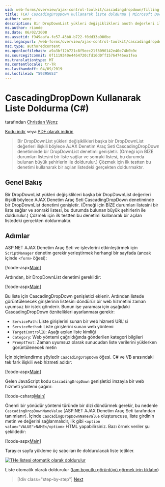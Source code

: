 ```yaml
---
uid: web-forms/overview/ajax-control-toolkit/cascadingdropdown/filling-a-list-using-cascadingdropdown-cs
title: (C#) CascadingDropDown kullanarak liste doldurma | Microsoft Docs
author: wenz
description: Bir DropDownList yükleri değişiklikleri anoth değerleri ilişkili böylece AJAX Denetim Araç Seti CascadingDropDown denetiminde bir DropDownList denetimi genişletir...
ms.author: riande
ms.date: 06/02/2008
ms.assetid: f949aafa-fe57-43b0-b722-f0dd33a900be
msc.legacyurl: /web-forms/overview/ajax-control-toolkit/cascadingdropdown/filling-a-list-using-cascadingdropdown-cs
msc.type: authoredcontent
ms.openlocfilehash: a9a3bf12b721c8f5eec21f3090142e40e74b0b9c
ms.sourcegitcommit: 0f1119340e4464720cfd16d0ff15764746ea1fea
ms.translationtype: MT
ms.contentlocale: tr-TR
ms.lasthandoff: 04/09/2019
ms.locfileid: "59395653"
---
```

# <a name="filling-a-list-using-cascadingdropdown-c"></a>CascadingDropDown Kullanarak Liste Doldurma (C#)

tarafından [Christian Wenz](https://github.com/wenz)

[Kodu indir](http://download.microsoft.com/download/9/0/7/907760b1-2c60-4f81-aeb6-ca416a573b0d/cascadingdropdown0.cs.zip) veya [PDF olarak indirin](http://download.microsoft.com/download/2/d/c/2dc10e34-6983-41d4-9c08-f78f5387d32b/cascadingdropdown0CS.pdf)

> Bir DropDownList yükleri değişiklikleri başka bir DropDownList değerleri ilişkili böylece AJAX Denetim Araç Seti CascadingDropDown denetiminde bir DropDownList denetimi genişletir. (Örneği için BİZE durumları listesini bir liste sağlar ve sonraki listesi, bu durumda bulunan büyük şehirlerin ile doldurulur.) Çözmek için ilk testten bu denetimi kullanarak bir açılan listedeki gerçekten doldurmaktır.


## <a name="overview"></a>Genel Bakış

Bir DropDownList yükleri değişiklikleri başka bir DropDownList değerleri ilişkili böylece AJAX Denetim Araç Seti CascadingDropDown denetiminde bir DropDownList denetimi genişletir. (Örneği için BİZE durumları listesini bir liste sağlar ve sonraki listesi, bu durumda bulunan büyük şehirlerin ile doldurulur.) Çözmek için ilk testten bu denetimi kullanarak bir açılan listedeki gerçekten doldurmaktır.

## <a name="steps"></a>Adımlar

ASP.NET AJAX Denetim Araç Seti ve işlevlerini etkinleştirmek için `ScriptManager` denetim gerekir yerleştirmek herhangi bir sayfada (ancak içinde `<form>` öğesi):

[!code-aspx[Main](filling-a-list-using-cascadingdropdown-cs/samples/sample1.aspx)]

Ardından, bir DropDownList denetimi gereklidir:

[!code-aspx[Main](filling-a-list-using-cascadingdropdown-cs/samples/sample2.aspx)]

Bu liste için CascadingDropDown genişletici eklenir. Ardından listede görüntülenecek girişlerinin listesini döndürür bir web hizmetini zaman uyumsuz bir istek gönderir. Bunun işe yaraması için aşağıdaki CascadingDropDown öznitelikleri ayarlanması gerekir:

- `ServicePath`: Liste girişlerini sunan bir web hizmeti URL'si
- `ServiceMethod`: Liste girişlerini sunan web yöntemi
- `TargetControlID`: Aşağı açılan liste kimliği
- `Category`: Web yöntemi çağrıldığında gönderilen kategori bilgileri
- `PromptText`: Zaman uyumsuz olarak sunucudan liste verilerini yüklerken görüntülenecek metin

İçin biçimlendirme şöyledir `CascadingDropDown` öğesi. C# ve VB arasındaki tek fark ilişkili web hizmeti adıdır:

[!code-aspx[Main](filling-a-list-using-cascadingdropdown-cs/samples/sample3.aspx)]

Gelen JavaScript kodu `CascadingDropDown` genişletici imzayla bir web hizmeti yöntemi çağırır:

[!code-csharp[Main](filling-a-list-using-cascadingdropdown-cs/samples/sample4.cs)]

Önemli bir yönüdür yöntemi türünde bir dizi döndürmek gerekir, bu nedenle `CascadingDropDownNameValue` (ASP.NET AJAX Denetim Araç Seti tarafından tanımlanır). İçinde `CascadingDropDownNameValue` oluşturucusu, liste girdinin metin ve değerini sağlanmalıdır, ilk gibi `<option value="VALUE">NAME</option>` HTML yapabilirsiniz. Bazı örnek veriler şu şekildedir:

[!code-aspx[Main](filling-a-list-using-cascadingdropdown-cs/samples/sample5.aspx)]

Tarayıcı sayfa yükleme üç satıcıları ile doldurulacak liste tetikler.


[![THe listesi otomatik olarak doldurulur](filling-a-list-using-cascadingdropdown-cs/_static/image2.png)](filling-a-list-using-cascadingdropdown-cs/_static/image1.png)

Liste otomatik olarak doldurulur ([tam boyutlu görüntüyü görmek için tıklatın](filling-a-list-using-cascadingdropdown-cs/_static/image3.png))

> [!div class="step-by-step"]
> [Next](using-cascadingdropdown-with-a-database-cs.md)
